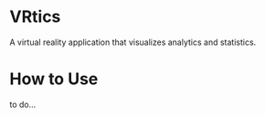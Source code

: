 # VRtics
A virtual reality application that visualizes analytics and statistics.

# How to Use
to do...
